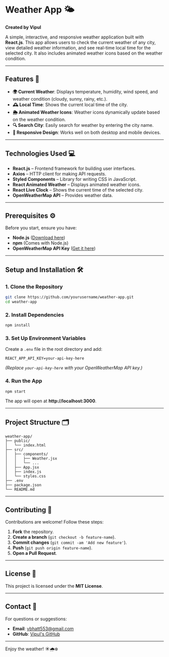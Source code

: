 # Weather App 🌤️  
**Created by Vipul**  

A simple, interactive, and responsive weather application built with **React.js**. This app allows users to check the current weather of any city, view detailed weather information, and see real-time local time for the selected city. It also includes animated weather icons based on the weather condition.  

---

## Features 🚀  

- **🌍 Current Weather**: Displays temperature, humidity, wind speed, and weather condition (cloudy, sunny, rainy, etc.).  
- **🕰️ Local Time**: Shows the current local time of the city.  
- **🌦️ Animated Weather Icons**: Weather icons dynamically update based on the weather condition.  
- **🔍 Search City**: Easily search for weather by entering the city name.  
- **📱 Responsive Design**: Works well on both desktop and mobile devices.  

---

## Technologies Used 💻  

- **React.js** – Frontend framework for building user interfaces.  
- **Axios** – HTTP client for making API requests.  
- **Styled Components** – Library for writing CSS in JavaScript.  
- **React Animated Weather** – Displays animated weather icons.  
- **React Live Clock** – Shows the current time of the selected city.  
- **OpenWeatherMap API** – Provides weather data.  

---

## Prerequisites ⚙️  

Before you start, ensure you have:  
- **Node.js** ([Download here](https://nodejs.org/))  
- **npm** (Comes with Node.js)  
- **OpenWeatherMap API Key** ([Get it here](https://openweathermap.org/api))  

---

## Setup and Installation 🛠️  

### 1. Clone the Repository  
```bash  
git clone https://github.com/yourusername/weather-app.git  
cd weather-app  
```  

### 2. Install Dependencies  
```bash  
npm install  
```  

### 3. Set Up Environment Variables  
Create a `.env` file in the root directory and add:  
```env  
REACT_APP_API_KEY=your-api-key-here  
```  
*(Replace `your-api-key-here` with your OpenWeatherMap API key.)*  

### 4. Run the App  
```bash  
npm start  
```  
The app will open at **http://localhost:3000**.  

---

## Project Structure 🗂️  

```  
weather-app/  
├── public/  
│   └── index.html  
├── src/  
│   ├── components/  
│   │   ├── Weather.jsx  
│   │   └── ...  
│   ├── App.jsx  
│   ├── index.js  
│   └── styles.css  
├── .env  
├── package.json  
└── README.md  
```  

---


## Contributing 🤝  

Contributions are welcome! Follow these steps:  
1. **Fork** the repository.  
2. **Create a branch** (`git checkout -b feature-name`).  
3. **Commit changes** (`git commit -am 'Add new feature'`).  
4. **Push** (`git push origin feature-name`).  
5. **Open a Pull Request**.  

---

## License 📜  
This project is licensed under the **MIT License**.  

---

## Contact 📧  
For questions or suggestions:  
- **Email**: vbhatt553@gmail.com  
- **GitHub**: [Vipul's GitHub](https://github.com/vbhatt552)  

---  

Enjoy the weather! ☀️🌧️❄️
